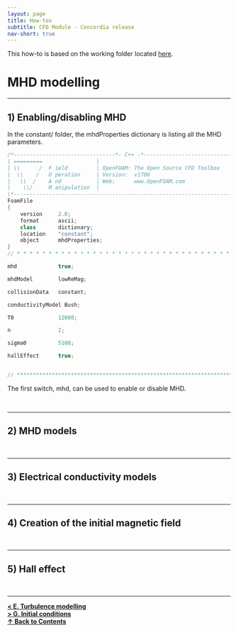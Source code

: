 ```yaml
---
layout: page
title: How-tos
subtitle: CFD Module - Concordia release
nav-short: true
---
```


This how-to is based on the working folder located [here](https://github.com/vincentcasseau/hyStrath/tree/e755d7d8f23cf7b0555e29eed33590916e30ee73/run/hyStrath/hy2MhdFoam/NASA_MSL_forebody_NR-MHD).  

# MHD modelling

---
## 1) Enabling/disabling MHD

In the <dirname>constant/</dirname> folder, the <dict>mhdProperties</dict> dictionary is listing all the MHD parameters. 

```c++
/*--------------------------------*- C++ -*----------------------------------*\
| =========                 |                                                 |
| \\      /  F ield         | OpenFOAM: The Open Source CFD Toolbox           |
|  \\    /   O peration     | Version:  v1706                                 |
|   \\  /    A nd           | Web:      www.OpenFOAM.com                      |
|    \\/     M anipulation  |                                                 |
\*---------------------------------------------------------------------------*/
FoamFile
{
    version     2.0;
    format      ascii;
    class       dictionary;
    location    "constant";
    object      mhdProperties;
}
// * * * * * * * * * * * * * * * * * * * * * * * * * * * * * * * * * * * * * //

mhd             true;

mhdModel        lowReMag;

collisionData   constant;

conductivityModel Bush;

T0              12000;

n               2;

sigma0          5100;

hallEffect      true;


// ************************************************************************* //
```

The first switch, <dictkey>mhd</dictkey>, can be used to enable or disable MHD.  


<!--<p>When `a != 0`, there are two solutions to `ax^2 + bx + c = 0` and-->
<!--they are</p>-->
<!--<p style="text-align:center">-->
<!--  `x = (-b +- sqrt(b^2-4ac))/(2a) .`-->
<!--</p>-->

<br>

---
## 2) MHD models

<br>

---
## 3) Electrical conductivity models

<br>

---
## 4) Creation of the initial magnetic field


<br>

---
## 5) Hall effect


<br>
  
--- 

[**< E. Turbulence modelling**](https://vincentcasseau.github.io/how-tos-cfd-concordia/how-tos-cfd-concordia-turbulence/)  
[**> G. Initial conditions**](https://vincentcasseau.github.io/how-tos-cfd-concordia/how-tos-cfd-concordia-initial-conditions/)  
[**&#x2191; Back to Contents**](https://vincentcasseau.github.io/how-tos-cfd/)
